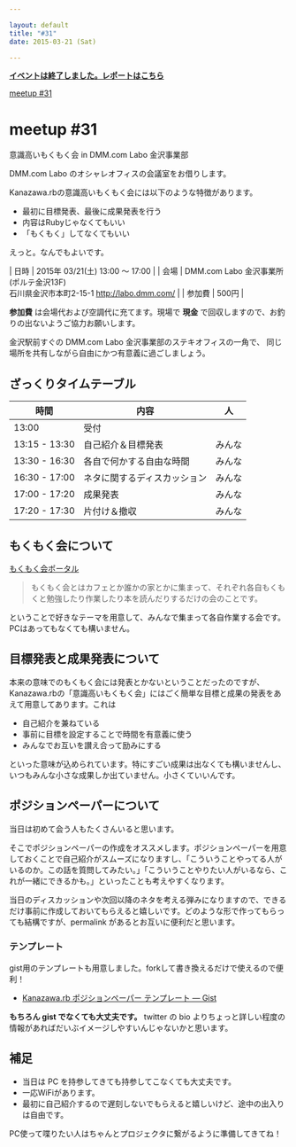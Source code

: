 ```yaml
---

layout: default
title: "#31"
date: 2015-03-21 (Sat)

---
```


<p>
<a href="./report"><strong>イベントは終了しました。レポートはこちら</strong></a></p>

<div class="doorkeeper-widget">
<a class="doorkeeper-registration-widget" href="https://kzrb.doorkeeper.jp/events/21615">meetup
#31</a><script src="https://widgets.doorkeeper.jp/w/widget.js"></script>

</div>

meetup #31
===========

意識高いもくもく会 in DMM.com Labo 金沢事業部

DMM.com Labo のオシャレオフィスの会議室をお借りします。

Kanazawa.rbの意識高いもくもく会には以下のような特徴があります。

-   最初に目標発表、最後に成果発表を行う
-   内容はRubyじゃなくてもいい
-   「もくもく」してなくてもいい

えっと。なんでもよいです。


| 日時   | 2015年 03/21(土) 13:00 〜 17:00 |
| 会場   | DMM.com Labo 金沢事業所(ポルテ金沢13F)<br>石川県金沢市本町2-15-1 <a href="http://labo.dmm.com/">http://labo.dmm.com/</a> |
| 参加費 | 500円 |


**参加費** は会場代および空調代に充てます。現場で **現金**
で回収しますので、お釣りの出ないようご協力お願いします。

金沢駅前すぐの DMM.com Labo 金沢事業部のステキオフィスの一角で、
同じ場所を共有しながら自由にかつ有意義に過ごしましょう。

ざっくりタイムテーブル
----------------------

 |時間           |内容                          |人|
 |---------------|------------------------------|--------|
 |13:00          |受付                          ||
 |13:15 - 13:30  |自己紹介＆目標発表            |みんな|
 |13:30 - 16:30  |各自で何かする自由な時間      |みんな|
 |16:30 - 17:00  |ネタに関するディスカッション  |みんな|
 |17:00 - 17:20  |成果発表                      |みんな|
 |17:20 - 17:30  |片付け＆撤収                  |みんな|

もくもく会について
------------------

[もくもく会ポータル](http://mokumokukai.tumblr.com/)

> もくもく会とはカフェとか誰かの家とかに集まって、それぞれ各自もくもくと勉強したり作業したり本を読んだりするだけの会のことです。

ということで好きなテーマを用意して、みんなで集まって各自作業する会です。PCはあってもなくても構いません。

目標発表と成果発表について
--------------------------

本来の意味でのもくもく会には発表とかないということだったのですが、Kanazawa.rbの「意識高いもくもく会」にはごく簡単な目標と成果の発表をあえて用意してあります。これは

* 自己紹介を兼ねている
* 事前に目標を設定することで時間を有意義に使う
* みんなでお互いを讃え合って励みにする

といった意味が込められています。特にすごい成果は出なくても構いませんし、いつもみんな小さな成果しか出ていません。小さくていいんです。

ポジションペーパーについて
--------------------------

当日は初めて会う人もたくさんいると思います。

そこでポジションペーパーの作成をオススメします。ポジションペーパーを用意しておくことで自己紹介がスムーズになりますし、「こういうことやってる人がいるのか。この話を質問してみたい。」「こういうことやりたい人がいるなら、これが一緒にできるかも。」といったことも考えやすくなります。

当日のディスカッションや次回以降のネタを考える弾みになりますので、できるだけ事前に作成しておいてもらえると嬉しいです。どのような形で作ってもらっても結構ですが、permalink
があるとお互いに便利だと思います。

### テンプレート

gist用のテンプレートも用意しました。forkして書き換えるだけで使えるので便利！

* [Kanazawa.rb ポジションペーパー テンプレート — Gist](https://gist.github.com/5a523ec3180002229a32)

**もちろん gist でなくても大丈夫です。** twitter の bio
よりちょっと詳しい程度の情報があればだいぶイメージしやすいんじゃないかと思います。

補足
----

* 当日は PC を持参してきても持参してこなくても大丈夫です。
* 一応WiFiがあります。
* 最初に自己紹介するので遅刻しないでもらえると嬉しいけど、途中の出入りは自由です。

PC使って喋りたい人はちゃんとプロジェクタに繋がるように準備してきてね！
